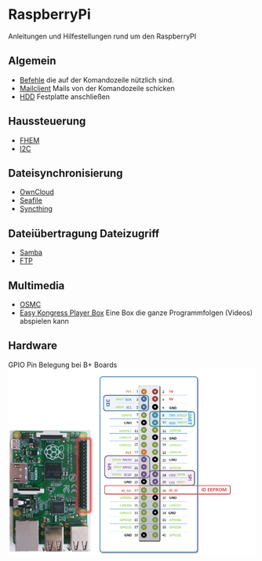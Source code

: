 # RaspberryPi

Anleitungen und Hilfestellungen rund um den RaspberryPI

## Algemein ##
* [Befehle](Befehle.md) die auf der Komandozeile nützlich sind.  
* [Mailclient](Mailclient.md) Mails von der Komandozeile schicken  
* [HDD](HDD.md) Festplatte anschließen


## Haussteuerung ##
* [FHEM](FHEM.md)
* [I2C](I2C.md)

## Dateisynchronisierung ##
* [OwnCloud](OwnCloud.md)
* [Seafile](Seafile.md)
* [Syncthing](Syncthing.md)

## Dateiübertragung Dateizugriff ##
* [Samba](Samba.md)
* [FTP](FTP.md)

## Multimedia ##

* [OSMC](OSMC.md)
* [Easy Kongress Player Box](KongressPlayer/README.md) Eine Box die ganze Programmfolgen (Videos) abspielen kann

## Hardware ##
GPIO Pin Belegung bei B+ Boards
![GPIO PIN Belegung](BeschriftungGPIO.png)
